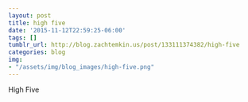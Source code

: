 ```yaml
---
layout: post
title: high five
date: '2015-11-12T22:59:25-06:00'
tags: []
tumblr_url: http://blog.zachtemkin.us/post/133111374382/high-five
categories: blog
img:
- "/assets/img/blog_images/high-five.png" 
---
```

High Five
